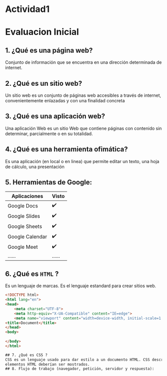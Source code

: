 # Actividad1
# Evaluacion Inicial
## 1. ¿Qué es una página web?
Conjunto de información que se encuentra en una dirección determinada de internet.
## 2. ¿Qué es un sitio web?
Un sitio web es un conjunto de páginas web accesibles a través de internet, convenientemente enlazadas y con una finalidad concreta
## 3. ¿Qué es una aplicación web?
Una aplicación Web es un sitio Web que contiene páginas con contenido sin determinar, parcialmente o en su totalidad.
## 4. ¿Qué es una herramienta ofimática?
Es una aplicación (en local o en linea) que permite editar un texto, una hoja de cálculo, una
presentación
## 5. Herramientas de Google:
| Aplicaciones | Visto |
| ------------ | ----- |
| Google Docs |  ✔️ |
| Google Slides | ✔️ |
| Google Sheets | ✔️ |
| Google Calendar | ✔️ |
| Google Meet | ✔️ |
| ...... | ...... |
## 6. ¿Qué es ```HTML``` ?
Es un lenguaje de marcas. Es el lenguaje estandard para crear sitios web.




```html
<!DOCTYPE html>
<html lang="en">
<head>
    <meta charset="UTF-8">
    <meta http-equiv="X-UA-Compatible" content="IE=edge">
    <meta name="viewport" content="width=device-width, initial-scale=1.0">
<title>Document</title>
</head>
<body>
  
</body>
</html>

## 7. ¿Qué es CSS ?
CSS es un lenguaje usado para dar estilo a un documento HTML. CSS describe como los
elementos HTML deberían ser mostrados.
## 8. Flujo de trabajo (navegador, petición, servidor y respuesta):
